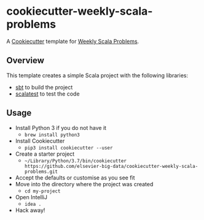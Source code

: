 # cookiecutter-weekly-scala-problems

A [Cookiecutter](https://github.com/audreyr/cookiecutter) template for [Weekly Scala Problems](https://github.com/elsevier-big-data/weekly-scala-problems). 

## Overview

This template creates a simple Scala project with the following libraries:

- [sbt](https://github.com/sbt/sbt) to build the project
- [scalatest](https://github.com/scalatest/scalatest) to test the code

## Usage

- Install Python 3 if you do not have it
  - `brew install python3`
- Install Cookiecutter
  - `pip3 install cookiecutter --user`
- Create a starter project
  - `~/Library/Python/3.7/bin/cookiecutter https://github.com/elsevier-big-data/cookiecutter-weekly-scala-problems.git`
- Accept the defaults or customise as you see fit
- Move into the directory where the project was created
  - `cd my-project`
- Open IntelliJ
  - `idea .`
- Hack away!
